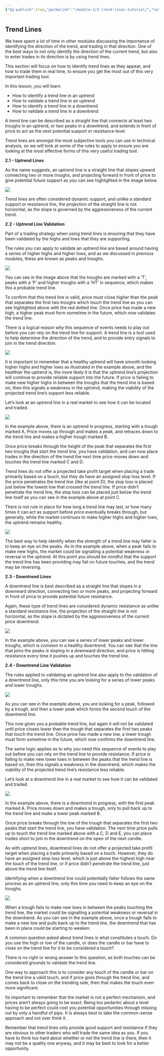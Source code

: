 ```yaml
---
{"dg-publish":true,"permalink":"/module-2/3-trend-lines-tutorial/","noteIcon":""}
---
```






## **Trend Lines**

We have spent a lot of time in other modules discussing the importance of identifying the direction of the trend, and trading in that direction. One of the best ways to not only identify the direction of the current trend, but also to enter trades in its direction is by using trend lines.

This section will focus on how to identify trend lines as they appear, and how to trade them in real time, to ensure you get the most out of this very important trading tool.

In this lesson, you will learn

-   How to identify a trend line in an uptrend
-   How to validate a trend line in an uptrend
-   How to identify a trend line in a downtrend
-   How to validate a trend line in a downtrend

A trend line can be described as a straight line that connects at least two troughs in an uptrend, or two peaks in a downtrend, and extends in front of price to act as the next potential support or resistance level.

Trend lines are amongst the most subjective tools you can use in technical analysis, so we will look at some of the rules to apply to ensure you are looking at the most effective forms of this very useful trading tool.

**2.1 - Uptrend Lines**

As the name suggests, an uptrend line is a straight line that slopes upward connecting two or more troughs, and projecting forward in front of price to give potential future support as you can see highlighted in the image below.

![](https://www.filepicker.io/api/file/fa2agxhRh2mSVWBKnmuj)

Trend lines are often considered dynamic support, and unlike a standard support or resistance line, the projection of the straight line is not horizontal, as the slope is governed by the aggressiveness of the current trend.

**2.2 - Uptrend Line Validation**

Part of a trading strategy when using trend lines is ensuring that they have been validated by the highs and lows that they are supporting.

The rules you can apply to validate an uptrend line are based around having a series of higher highs and higher lows, and as we discussed in previous modules, these are known as peaks and troughs.

![](https://www.filepicker.io/api/file/Mk3y2cbfSmCEYrNGcVsF)

You can see in the image above that the troughs are marked with a ‘T’, peaks with a ‘P’ and higher troughs with a ‘HT’ in sequence, which makes this a probable trend line.

To confirm that this trend line is valid, price must close higher than the peak that separates the first two troughs which touch the trend line as you can see highlighted above with the red dotted line. Once price has made a new high, a higher peak must form sometime in the future, which now validates the trend line.

There is a logical reason why this sequence of events needs to play out before you can rely on the trend line for support. A trend line is a tool used to help determine the direction of the trend, and to provide entry signals to join in the trend direction.

![](https://www.filepicker.io/api/file/bapzzFXwSFKHPjWOj0VR)

It is important to remember that a healthy uptrend will have smooth looking higher highs and higher lows as illustrated in the example above, and the healthier the uptrend is, the more likely it is that the uptrend line’s projection will continue to provide reliable support into the future. If price is failing to make new higher highs in between the troughs that the trend line is based on, then this signals a weakness in the uptrend, making the viability of the projected trend line’s support less reliable.

Let’s look at an uptrend line in a real market to see how it can be located and traded.

![](https://www.filepicker.io/api/file/ezduaLfLSJaGZQoV4CLs)

In the example above, there is an uptrend in progress, starting with a trough marked A. Price moves up through and makes a peak, and retraces down to the trend line and makes a higher trough marked B.

Once price breaks through the height of the peak that separates the first two troughs that start the trend line, you have validation, and can now place trades in the direction of the trend the next time price moves down and touches the trend line marked C and D.

Trend lines do not offer a projected take profit target when placing a trade primarily based on a touch, but they do have an assigned stop loss level. If the price penetrates the trend line (like at point D), the stop loss is placed just below the lowest low that crossed the trend line. If price didn’t penetrate the trend line, the stop loss can be placed just below the trend line itself as you can see in the example above at point C.

There is not rule in place for how long a trend line may last, or how many times it can act as support before price eventually breaks through, but generally, while the market continues to make higher highs and higher lows, the uptrend remains healthy.

![](https://www.filepicker.io/api/file/gSrabAx8RUmsX8Be84De)

The best way to help identify when the strength of a trend line may falter is to keep an eye on the peaks. As in the example above, when a peak fails to make new highs, the market could be signalling a potential weakness or reversal in the uptrend. At this point you should be mindful that the support the trend line has been providing may fail on future touches, and the trend may be reversing.

**2.3 - Downtrend Lines**

A downtrend line is best described as a straight line that slopes in a downward direction, connecting two or more peaks, and projecting forward in front of price to provide potential future resistance.

Again, these type of trend lines are considered dynamic resistance as unlike a standard resistance line, the projection of the straight line is not horizontal, as the slope is dictated by the aggressiveness of the current price downtrend.

![](https://www.filepicker.io/api/file/bXX2dhwLQSuckGTJAiCI)

In the example above, you can see a series of lower peaks and lower troughs, which is common in a healthy downtrend. You can see that the line that joins the peaks is sloping in a downward direction, and price is hitting resistance every time it pushes up and touches the trend line.

**2.4 - Downtrend Line Validation**

The rules applied to validating an uptrend line also apply to the validation of a downtrend line, only this time you are looking for a series of lower peaks and lower troughs.

![](https://www.filepicker.io/api/file/RPoawRnET2vPFYGW1B6w)

As you can see in the example above, you are looking for a peak, followed by a trough, and then a lower peak which forms the second touch of the downtrend line.

This now gives you a probable trend line, but again it will not be validated until price closes lower than the trough that separates the first two peaks that touch the trend line. Once price has made a new low, a lower trough must form sometime in the future, which now confirms the downtrend line.

The same logic applies as to why you need this sequence of events to play out before you can rely on the trend line to provide resistance. If price is failing to make new lower lows in between the peaks that the trend line is based on, then this signals a weakness in the downtrend, which makes the viability of the projected trend line’s resistance less reliable.

Let’s look at a downtrend line in a real market to see how it can be validated and traded.

![](https://www.filepicker.io/api/file/GtPN0YBTYgU6K1E5Rppg)

In the example above, there is a downtrend in progress, with the first peak marked A. Price moves down and makes a trough, only to pull back up to the trend line and make a lower peak marked B.

Once price breaks through the low of the trough that separates the first two peaks that start the trend line, you have validation. The next time price pulls up to touch the trend line marked above with a C, D and E, you can place trades short to join in the downtrend on the open of the next candle.

As with uptrend lines, downtrend lines do not offer a projected take profit target when placing a trade primarily based on a touch. However, they do have an assigned stop loss level, which is just above the highest high near the touch of the trend line, or if price didn’t penetrate the trend line, just above the trend line itself.

Identifying when a downtrend line could potentially falter follows the same process as an uptrend line, only this time you need to keep an eye on the troughs.

![](https://www.filepicker.io/api/file/K1bgsau9SIChKKfD1FD0)

When a trough fails to make new lows in between the peaks touching the trend line, the market could be signalling a potential weakness or reversal in the downtrend. As you can see in the example above, once a trough fails to make a new low and pulls back up to the trend line, the downtrend that has been in place could be starting to weaken.

A common question asked about trend lines is what constitutes a touch. Do you use the high or low of the candle, or does the candle or bar have to close on the trend line for it to be considered a touch?

There is no right or wrong answer to this question, as both touches can be considered grounds to validate the trend line.

One way to approach this is to consider any touch of the candle or bar on the trend line a valid touch, and if price goes through the trend line, and comes back to close on the trending side, then that makes the touch even more significant.

Its important to remember that the market is not a perfect mechanism, and prices aren’t always going to be exact. Being too pedantic about a level having to be perfect could cost you potential opportunities through missing out by only a handful of pips. It is always best to take the common-sense approach and not over think it.

Remember that trend lines only provide good support and resistance if they are obvious to other traders who will trade the same idea as you. If you have to think too hard about whether or not the trend line is there, then it may not be a quality one anyway, and it may be best to look for a better opportunity.
